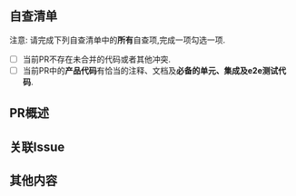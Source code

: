 ## 自查清单

注意: 请完成下列自查清单中的**所有**自查项,完成一项勾选一项.

- [ ] 当前PR不存在未合并的代码或者其他冲突.
- [ ] 当前PR中的**产品代码**有恰当的注释、文档及**必备的单元、集成及e2e测试代码**.

## PR概述
<!--
简明扼要地描述一下这个PR所做的事情以及它试图解决的问题。 可以添加图片、链接等来补充说明.
-->

## 关联Issue
<!--
这个PR是否会关闭某些未解决的Issue？如果是的话，请在这里使用类似于`#901`的方式来提及Issue或`close #877`的方式来关闭对应的Issue.
-->

## 其他内容 
<!--
在这里写下任何你想与代码审查者想要沟通的内容.
-->